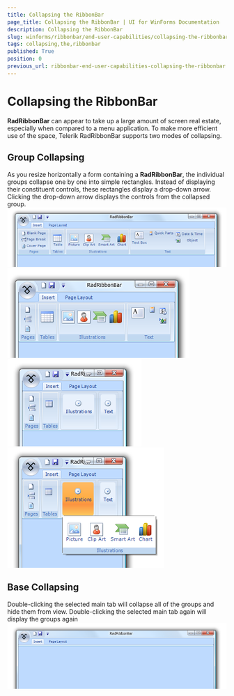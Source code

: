```yaml
---
title: Collapsing the RibbonBar
page_title: Collapsing the RibbonBar | UI for WinForms Documentation
description: Collapsing the RibbonBar
slug: winforms/ribbonbar/end-user-capabilities/collapsing-the-ribbonbar
tags: collapsing,the,ribbonbar
published: True
position: 0
previous_url: ribbonbar-end-user-capabilities-collapsing-the-ribbonbar
---
```


# Collapsing the RibbonBar

__RadRibbonBar__ can appear to take up a large amount of screen real estate, especially when compared to a menu application. To make more efficient use of the space, Telerik RadRibbonBar supports two modes of collapsing.

## Group Collapsing

As you resize horizontally a form containing a __RadRibbonBar__, the individual groups collapse one by one into simple rectangles. Instead of displaying their constituent controls, these rectangles display a drop-down arrow. Clicking the drop-down arrow displays the controls from the collapsed group.<br>![ribbonbar-end-user-capabilities-collapsing-the-ribbonbar 001](images/ribbonbar-end-user-capabilities-collapsing-the-ribbonbar001.png)<br>![ribbonbar-end-user-capabilities-collapsing-the-ribbonbar 002](images/ribbonbar-end-user-capabilities-collapsing-the-ribbonbar002.png)<br>![ribbonbar-end-user-capabilities-collapsing-the-ribbonbar 003](images/ribbonbar-end-user-capabilities-collapsing-the-ribbonbar003.png)<br>![ribbonbar-end-user-capabilities-collapsing-the-ribbonbar 004](images/ribbonbar-end-user-capabilities-collapsing-the-ribbonbar004.png)

## Base Collapsing

Double-clicking the selected main tab will collapse all of the groups and hide them from view. Double-clicking the selected main tab again will display the groups again<br>![ribbonbar-end-user-capabilities-collapsing-the-ribbonbar 005](images/ribbonbar-end-user-capabilities-collapsing-the-ribbonbar005.png)
